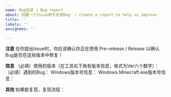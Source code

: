 ```yaml
---
name: Bug反馈 / Bug report
about: 创建一个Issue用于反馈Bug  / Create a report to help us improve
title: ''
labels: ''
assignees: ''

---
```


**注意**
在你提出Issue时，你应该确认你正在使用 Pre-release / Release 以确认Bug是否在这些版本中修复！

**信息**
（必填）使用的版本（在工具右下角有版本信息，格式为Ver六个数字）：
（必填）遇到的Bug：
Windows版本号信息：
Windows.Minecraft.exe版本号信息：

**其他**
如果能复现，复现流程：
